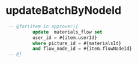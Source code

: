 updateBatchByNodeId
===
```sql
 -- @for(item in approver){
          update  materials_flow set 
          user_id = #{item.userId}
          where picture_id = #{materialsId}
          and flow_node_id = #{item.flowNodeId}
 -- @}
```

